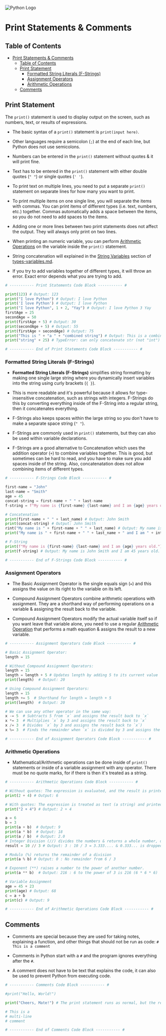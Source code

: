 ![Python Logo](/images/python-logo.png)

# Print Statements & Comments

## Table of Contents

- [Print Statements \& Comments](#print-statements--comments)
  - [Table of Contents](#table-of-contents)
  - [Print Statement](#print-statement)
    - [Formatted String Literals (F-Strings)](#formatted-string-literals-f-strings)
    - [Assignment Operators](#assignment-operators)
    - [Arithmetic Operations](#arithmetic-operations)
  - [Comments](#comments)

## Print Statement

The `print()` statement is used to display output on the screen, such as numbers, text, or results of expressions.

- The basic syntax of a `print()` statement is `print(input here)`.

- Other languages require a semicolon (`;`) at the end of each line, but Python does not use semicolons.

- Numbers can be entered in the `print()` statement without quotes & it will print fine.

- Text has to be entered in the `print()` statement with either double quotes (`" "`) or single quotes (`' '`).

- To print text on multiple lines, you need to put a separate `print()` statement on separate lines for how many you want to print.

- To print multiple items on one single line, you will separate the items with commas. You can print items of different types (i.e. text, numbers, etc.) together. Commas automatically adds a space between the items, so you do not need to add spaces to the items.

- Adding one or more lines between two print statements does not affect the output. They will always only print on two lines.

- When printing an numeric variable, you can perform [Arithmetic Operations](#arithmetic-operations) on the variable inside the `print()` statement.

- String concatenation will explained in the [String Variables](/notes/types-variables.md/#variables) section of [types-variables.md](/notes/types-variables.md).

- If you try to add variables together of different types, it will throw an error. Exact error depends what you are trying to add.

```python
# ----------- Print Statements Code Block ----------- #

print(123) # Output: 123
print("I love Python") # Output: I love Python
print('I love Python') # Output: I love Python
print("I love Python", 1 + 2, "Yay") # Output: I love Python 3 Yay
firstAge = 25
secondAge = 50
print(firstAge + 5) # Output: 30
print(secondAge + 5) # Output: 55
print(firstAge + secondAge) # Output: 75
print("This is " + "a " + "combined string") # Output: This is a combined string
print("string" + 25) # TypeError: can only concatenate str (not "int") to str

# ----------- End of Print Statements Code Block ----------- #

```

### Formatted String Literals (F-Strings)

- **Formatted String Literals (F-Strings)** simplifies string formatting by making one single large string where you dynamically insert variables into the string using curly brackets (`{ }`).

- This is more readable and it's powerful because it allows for type-insensitive concatenation, such as strings with integers. F-Strings do this by converting everything inside of the F-String into a regular string, then it concatenates everything.

- F-Strings also keeps spaces within the large string so you don't have to make a separate space string (`" "`).

- F-Strings are commonly used in `print()` statements, but they can also be used within variable declarations.

- F-Strings are a good alternative to Concatenation which uses the addition operator (`+`) to combine variables together. This is good, but sometimes can be hard to read, and you have to make sure you add spaces inside of the string. Also, concatenatation does not allow combining items of different types.

```python
# ----------- F-Strings Code Block ----------- #

first-name = "John"
last-name = "Smith"
age = 45
concat-string = first-name + " " + last-name
f-string = f"My name is {first-name} {last-name} and I am {age} years old."

# Concatenation
print(first-name + " " + last_name) # Output: John Smith
print(concat-string) # Output: John Smith
rint("My name is " + first-name + " " + last_name) # Output: My name is John Smith
print("My name is " + first-name + " " + last_name + " and I am " + int1 + " years old.") # Output: TypeError: can only concatenate str (not "int") to str

# F-String
print(f"My name is {first-name} {last-name} and I am {age} years old.") # Output: My name is John Smith and I am 45 years old.
print(f-string) # Output: My name is John Smith and I am 45 years old.

# ----------- End of F-Strings Code Block ----------- #
```

### Assignment Operators

- The Basic Assignment Operator is the single equals sign (`=`) and this assigns the value on its right to the variable on its left.

- Compound Assignment Operators combine arithmetic operations with assignment. They are a shorthand way of performing operations on a variable & assigning the result back to the variable.

- Compound Assignment Operators modify the actual variable itself so if you want leave that variable alone, you need to use a regular [Arithmetic Operation](#arithmetic-operations) that performs a math equation & assigns the result to a new variable.

```python
# ----------- Assignment Operators Code Block ----------- #

# Basic Assignment Operator:
length = 15

# Without Compound Assignment Operators:
length = 15
length = length + 5 # Updates length by adding 5 to its current value
print(length)  # Output: 20

# Using Compound Assignment Operators:
length = 15
length += 5  # Shorthand for length = length + 5
print(length)  # Output: 20

# We can use any other operator in the same way:
x -= 5  # Subtracts 5 from `x` and assigns the result back to `x`
x *= 3  # Multiplies `x` by 3 and assigns the result back to `x`
x /= 3  # Divides `x` by 3 and assigns the result back to `x`)
x %= 3  # Finds the remainder when `x` is divided by 3 and assigns the result back to `x`

# ----------- End of Assignment Operators Code Block ----------- #
```

### Arithmetic Operations

- Mathematical/Arithmetic operations can be done inside of `print()` statements or inside of a variable assignment with any operator. There must be no quote marks, for if there is then it's treated as a string.

```python
# ----------- Arithmetic Operations Code Block ----------- #

# Without quotes: The expression is evaluated, and the result is printed:
print(2 + 4) # Output: 6

# With quotes: The expression is treated as text (a string) and printed as is:
print("2 + 4") # Output: 2 + 4

a = 6
b = 3
print(a + b)  # Output: 9
print(a * b)  # Output: 18
print(a / b)  # Output: 2.0
# Integer Division (//) divides the numbers & returns a whole number, discarding the remainder
result = 10 // 3 # Output: 3 : 10 / 3 = 3.333.... & 0.333... is dropped.

# Modulo (%) returns the remainder of a division
print(a % b) # Output: 0 : No remainder from 6 / 3

# Exponent (**) raises a number to the power of another number.
print(a ** b)  # Output: 216 : 6 to the power of 3 is 216 (6 * 6 * 6)

# Variable Assignment
age = 45 + 23
print(age) # Output: 68
c = a + b
print(c) # Output: 9

# ----------- End of Arithmetic Operations Code Block ----------- #
```

## Comments

- Comments are special because they are used for taking notes, explaining a function, and other things that should not be run as code: `# This is a comment`

- Comments in Python start with a `#` and the program ignores everything after the `#`.

- A comment does not have to be text that explains the code, it can also be used to prevent Python from executing code.

```python
# ----------- Comments Code Block ----------- #

#print("Hello, World!")

print("Cheers, Mate!") # The print statement runs as normal, but the rest of this line is ignored.

# This is a
# multi-line
# comment

# ----------- End of Comments Code Block ----------- #
```
